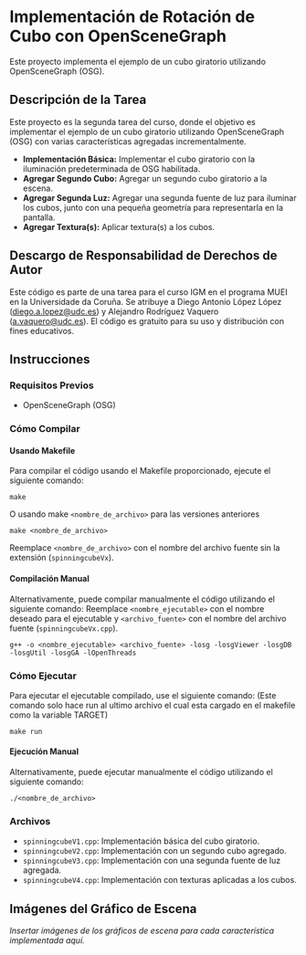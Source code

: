 # Implementación de Rotación de Cubo con OpenSceneGraph

Este proyecto implementa el ejemplo de un cubo giratorio utilizando OpenSceneGraph (OSG).

## Descripción de la Tarea

Este proyecto es la segunda tarea del curso, donde el objetivo es implementar el ejemplo de un cubo giratorio utilizando OpenSceneGraph (OSG) con varias características agregadas incrementalmente.

- **Implementación Básica:** Implementar el cubo giratorio con la iluminación predeterminada de OSG habilitada.
- **Agregar Segundo Cubo:** Agregar un segundo cubo giratorio a la escena.
- **Agregar Segunda Luz:** Agregar una segunda fuente de luz para iluminar los cubos, junto con una pequeña geometría para representarla en la pantalla.
- **Agregar Textura(s):** Aplicar textura(s) a los cubos.

## Descargo de Responsabilidad de Derechos de Autor

Este código es parte de una tarea para el curso IGM en el programa MUEI en la Universidade da Coruña. Se atribuye a Diego Antonio López López (diego.a.lopez@udc.es) y Alejandro Rodríguez Vaquero (a.vaquero@udc.es). El código es gratuito para su uso y distribución con fines educativos.

## Instrucciones

### Requisitos Previos
- OpenSceneGraph (OSG)

### Cómo Compilar
#### Usando Makefile
Para compilar el código usando el Makefile proporcionado, ejecute el siguiente comando:
```
make
```
O usando make `<nombre_de_archivo>` para las versiones anteriores
```
make <nombre_de_archivo>
```
Reemplace `<nombre_de_archivo>` con el nombre del archivo fuente sin la extensión (`spinningcubeVx`).

#### Compilación Manual
Alternativamente, puede compilar manualmente el código utilizando el siguiente comando:
Reemplace `<nombre_ejecutable>` con el nombre deseado para el ejecutable y `<archivo_fuente>` con el nombre del archivo fuente (`spinningcubeVx.cpp`).
```
g++ -o <nombre_ejecutable> <archivo_fuente> -losg -losgViewer -losgDB -losgUtil -losgGA -lOpenThreads
```
### Cómo Ejecutar
Para ejecutar el ejecutable compilado, use el siguiente comando:
(Este comando solo hace run al ultimo archivo el cual esta cargado en el makefile como la variable TARGET)
```
make run
```
#### Ejecución Manual
Alternativamente, puede ejecutar manualmente el código utilizando el siguiente comando:
```
./<nombre_de_archivo>
```
### Archivos

- `spinningcubeV1.cpp`: Implementación básica del cubo giratorio.
- `spinningcubeV2.cpp`: Implementación con un segundo cubo agregado.
- `spinningcubeV3.cpp`: Implementación con una segunda fuente de luz agregada.
- `spinningcubeV4.cpp`: Implementación con texturas aplicadas a los cubos.

## Imágenes del Gráfico de Escena

*Insertar imágenes de los gráficos de escena para cada característica implementada aquí.*

